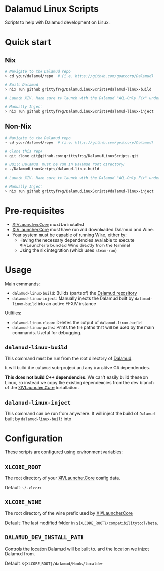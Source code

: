 # Dalamud Linux Scripts

Scripts to help with Dalamud development on Linux.

# Quick start

## Nix

```bash
# Navigate to the Dalamud repo
> cd your/dalamud/repo  # (i.e. https://github.com/goatcorp/Dalamud)

# Build Dalamud
> nix run github:grittyfrog/DalamudLinuxScripts#dalamud-linux-build

# Launch XIV. Make sure to launch with the Dalamud "ACL-Only Fix" under `Settings > Dalamud > Load Method`

# Manually Inject
> nix run github:grittyfrog/DalamudLinuxScripts#dalamud-linux-inject
```

## Non-Nix

```bash
# Navigate to the Dalamud repo
> cd your/dalamud/repo  # (i.e. https://github.com/goatcorp/Dalamud)

# Clone this repo 
> git clone git@github.com:grittyfrog/DalamudLinuxScripts.git

# Build Dalamud (must be run in Dalamud root directory)
> ./DalamudLinuxScripts/dalamud-linux-build

# Launch XIV. Make sure to launch with the Dalamud "ACL-Only Fix" under `Settings > Dalamud > Load Method`

# Manually Inject
> nix run github:grittyfrog/DalamudLinuxScripts#dalamud-linux-inject
```

# Pre-requisites

- [XIVLauncher.Core](https://github.com/goatcorp/XIVLauncher.Core) must be installed
- [XIVLauncher.Core](https://github.com/goatcorp/XIVLauncher.Core) must have run and downloaded Dalamud and Wine.
- Your system must be capable of running Wine, either by:
  - Having the necessary dependencies available to execute XIVLauncher's bundled Wine directly from the terminal
  - Using the nix integration (which uses `steam-run`)

# Usage

Main commands:

- `dalamud-linux-build`: Builds (parts of) the [Dalamud repository](https://github.com/goatcorp/Dalamud)
- `dalamud-linux-inject`: Manually injects the Dalamud built by `dalamud-linux-build` into an active FFXIV instance

Utiltiies:

- `dalamud-linux-clean`: Deletes the output of `dalamud-linux-build`
- `dalamud-linux-paths`: Prints the file paths that will be used by the main commands. Useful for debugging.

## `dalamud-linux-build`

This command must be run from the root directory of [Dalamud](https://github.com/goatcorp/Dalamud). 

It will build the `Dalamud` sub-project and any transitive C# dependencies.

**This does not build C++ dependencies**. We can't easily build these on Linux, so instead we copy the existing
dependencies from the dev branch of the [XIVLauncher.Core](https://github.com/goatcorp/XIVLauncher.Core) installation.

## `dalamud-linux-inject`

This command can be run from anywhere. It will inject the build of `Dalamud` built by `dalamud-linux-build` into

# Configuration

These scripts are configured using environment variables:

## `XLCORE_ROOT` 

The root directory of your [XIVLauncher.Core](https://github.com/goatcorp/XIVLauncher.Core) config data. 

Default: `~/.xlcore`

## `XLCORE_WINE`

The root directory of the wine prefix used by [XIVLauncher.Core](https://github.com/goatcorp/XIVLauncher.Core)

Default: The last modified folder in `${XLCORE_ROOT}/compatibilitytool/beta`.

## `DALAMUD_DEV_INSTALL_PATH`

Controls the location Dalamud will be built to, and the location we inject Dalamud from.

Default: `${XLCORE_ROOT}/dalamud/Hooks/localdev`

